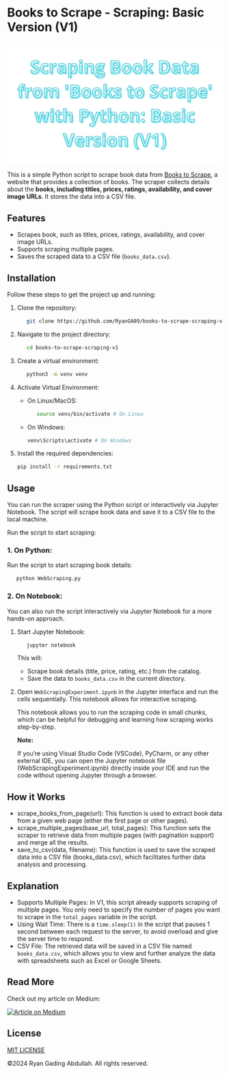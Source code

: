 # Books to Scrape - Scraping: Basic Version (V1)

<div align="center">
   <img src="images/titles-picture-logo.jpg" alt="Scraping Book Data from Books to Scrape">
</div>

This is a simple Python script to scrape book data from [Books to Scrape](https://books.toscrape.com/), a website that provides a collection of books. The scraper collects details about the **books, including titles, prices, ratings, availability, and cover image URLs**. It stores the data into a CSV file.

## Features

- Scrapes book, such as titles, prices, ratings, availability, and cover image URLs.
- Supports scraping multiple pages.
- Saves the scraped data to a CSV file (`books_data.csv`).

## Installation

Follow these steps to get the project up and running:

1. Clone the repository:

   ```bash
      git clone https://github.com/RyanGA09/books-to-scrape-scraping-v1.git
   ```

2. Navigate to the project directory:

   ```bash
      cd books-to-scrape-scraping-v1
   ```

3. Create a virtual environment:

   ```bash
      python3 -m venv venv
   ```

4. Activate Virtual Environment:

   - On Linux/MacOS:

     ```bash
        source venv/bin/activate # On Linux
     ```

   - On Windows:

     ```bash
     venv\Scripts\activate # On Windows
     ```

5. Install the required dependencies:

   ```bash
   pip install -r requirements.txt
   ```

## Usage

You can run the scraper using the Python script or interactively via Jupyter Notebook. The script will scrape book data and save it to a CSV file to the local machine.

Run the script to start scraping:

### 1. On Python:

Run the script to start scraping book details:

```bash
   python WebScraping.py
```

### 2. On Notebook:

You can also run the script interactively via Jupyter Notebook for a more hands-on approach.

1.  Start Jupyter Notebook:

    ```bash
       jupyter notebook
    ```

    This will:

    - Scrape book details (title, price, rating, etc.) from the catalog.
    - Save the data to `books_data.csv` in the current directory.

2.  Open `WebScrapingExperiment.ipynb` in the Jupyter interface and run the cells sequentially. This notebook allows for interactive scraping.

    This notebook allows you to run the scraping code in small chunks, which can be helpful for debugging and learning how scraping works step-by-step.

    **Note:**

    If you’re using Visual Studio Code (VSCode), PyCharm, or any other external IDE, you can open the Jupyter notebook file (WebScrapingExperiment.ipynb) directly inside your IDE and run the code without opening Jupyter through a browser.

## How it Works

- scrape_books_from_page(url): This function is used to extract book data from a given web page (either the first page or other pages).
- scrape_multiple_pages(base_url, total_pages): This function sets the scraper to retrieve data from multiple pages (with pagination support) and merge all the results.
- save_to_csv(data, filename): This function is used to save the scraped data into a CSV file (books_data.csv), which facilitates further data analysis and processing.

## Explanation

- Supports Multiple Pages: In V1, this script already supports scraping of multiple pages. You only need to specify the number of pages you want to scrape in the `total_pages` variable in the script.
- Using Wait Time: There is a `time.sleep(1)` in the script that pauses 1 second between each request to the server, to avoid overload and give the server time to respond.
- CSV File: The retrieved data will be saved in a CSV file named `books_data.csv`, which allows you to view and further analyze the data with spreadsheets such as Excel or Google Sheets.

## Read More

Check out my article on Medium:

<a href="https://medium.com/@ryangadingabdullah/scraping-book-data-from-books-to-scrape-with-python-basic-version-v1-95cf9b8bb590" target="blank">
    <img src="https://img.shields.io/badge/Medium-Article-000000?logo=medium&style=for-the-badge" alt="Article on Medium" />
</a>

## License

[MIT LICENSE](LICENSE)

&copy;2024 Ryan Gading Abdullah. All rights reserved.
